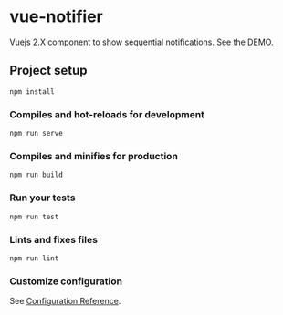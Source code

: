 # vue-notifier

Vuejs 2.X component to show sequential notifications.
See the [DEMO](https://codepen.io/vncnz/pen/yGvbJE).

## Project setup
```
npm install
```

### Compiles and hot-reloads for development
```
npm run serve
```

### Compiles and minifies for production
```
npm run build
```

### Run your tests
```
npm run test
```

### Lints and fixes files
```
npm run lint
```

### Customize configuration
See [Configuration Reference](https://cli.vuejs.org/config/).
